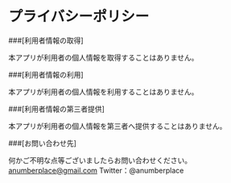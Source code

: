 # プライバシーポリシー


###[利用者情報の取得]

本アプリが利用者の個人情報を取得することはありません。

###[利用者情報の利用]

本アプリが利用者の個人情報を利用することはありません。

###[利用者情報の第三者提供]

本アプリが利用者の個人情報を第三者へ提供することはありません。

###[お問い合わせ先]

何かご不明な点等ございましたらお問い合わせください。
anumberplace@gmail.com
Twitter：@anumberplace
